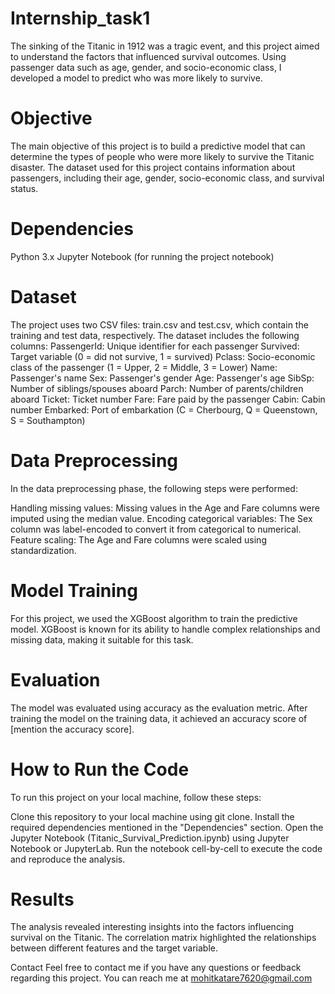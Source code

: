 # Internship_task1
The sinking of the Titanic in 1912 was a tragic event, and this project aimed to understand the factors that influenced survival outcomes. Using passenger data such as age, gender, and socio-economic class, I developed a model to predict who was more likely to survive.

# Objective
The main objective of this project is to build a predictive model that can determine the types of people who were more likely to survive the Titanic disaster. The dataset used for this project contains information about passengers, including their age, gender, socio-economic class, and survival status.

# Dependencies
Python 3.x Jupyter Notebook (for running the project notebook)

# Dataset
The project uses two CSV files: train.csv and test.csv, which contain the training and test data, respectively. The dataset includes the following columns: PassengerId: Unique identifier for each passenger Survived: Target variable (0 = did not survive, 1 = survived) Pclass: Socio-economic class of the passenger (1 = Upper, 2 = Middle, 3 = Lower) Name: Passenger's name Sex: Passenger's gender Age: Passenger's age SibSp: Number of siblings/spouses aboard Parch: Number of parents/children aboard Ticket: Ticket number Fare: Fare paid by the passenger Cabin: Cabin number Embarked: Port of embarkation (C = Cherbourg, Q = Queenstown, S = Southampton)

# Data Preprocessing
In the data preprocessing phase, the following steps were performed:

Handling missing values: Missing values in the Age and Fare columns were imputed using the median value. Encoding categorical variables: The Sex column was label-encoded to convert it from categorical to numerical. Feature scaling: The Age and Fare columns were scaled using standardization.

# Model Training
For this project, we used the XGBoost algorithm to train the predictive model. XGBoost is known for its ability to handle complex relationships and missing data, making it suitable for this task.

# Evaluation
The model was evaluated using accuracy as the evaluation metric. After training the model on the training data, it achieved an accuracy score of [mention the accuracy score].

# How to Run the Code
To run this project on your local machine, follow these steps:

Clone this repository to your local machine using git clone. Install the required dependencies mentioned in the "Dependencies" section. Open the Jupyter Notebook (Titanic_Survival_Prediction.ipynb) using Jupyter Notebook or JupyterLab. Run the notebook cell-by-cell to execute the code and reproduce the analysis.

# Results
The analysis revealed interesting insights into the factors influencing survival on the Titanic. The correlation matrix highlighted the relationships between different features and the target variable.

Contact
Feel free to contact me if you have any questions or feedback regarding this project. You can reach me at mohitkatare7620@gmail.com
